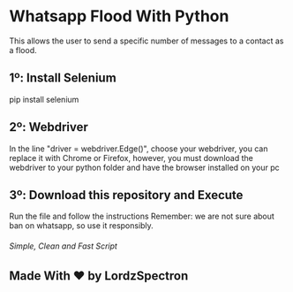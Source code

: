 # Whatsapp Flood With Python

This allows the user to send a specific number of messages to a contact as a flood.

## 1º: Install Selenium
pip install selenium

## 2º: Webdriver
In the line "driver = webdriver.Edge()", choose your webdriver, you can replace it with Chrome or Firefox, however, you must download the webdriver to your python folder and have the browser installed on your pc

## 3º: Download this repository and Execute
Run the file and follow the instructions
Remember: we are not sure about ban on whatsapp, so use it responsibly.

<h6>Simple, Clean and Fast Script</h6>
<h2>Made With ♥ by LordzSpectron</h2>
